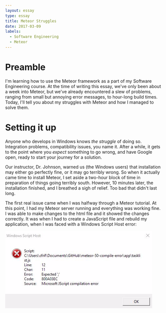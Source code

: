 ```yaml
---
layout: essay
type: essay
title: Meteor Struggles
date: 2017-03-09
labels:
  - Software Engineering
  - Meteor
---
```


# Preamble
I'm learning how to use the Meteor framework as a part of my Software Engineering course. At the time of writing this essay, we've only been about a week into Meteor, but we've already encountered a slew of problems, ranging from small but annoying error messages, to hour-long build times. Today, I'll tell you about my struggles with Meteor and how I managed to solve them.

# Setting it up
Anyone who develops in Windows knows *the struggle* of doing so. Integration problems, compatibility issues, you name it. After a while, it gets to the point where you *expect* something to go wrong, and have Google open, ready to start your journey for a solution.

Our instructor, Dr. Johnson, warned us (the Windows users) that installation may either go perfectly fine, or it may go terribly wrong. So when it actually came time to install Meteor, I set aside a two-hour block of time in preparation of things going terribly south. However, 10 minutes later, the installation finished, and I breathed a sigh of relief. Too bad that didn't last long.

The first real issue came when I was halfway through a Meteor tutorial. At this point, I had my Meteor server running and everything was working fine. I was able to make changes to the html file and it showed the changes correctly. It was when I had to create a JavaScript file and rebuild my application, when I was faced with a Windows Script Host error:

<img class="ui medium image" src="/images/windows-jscript-error.png">
